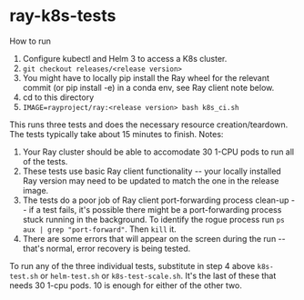 # ray-k8s-tests

How to run
1. Configure kubectl and Helm 3 to access a K8s cluster.
2. `git checkout releases/<release version>`
3. You might have to locally pip install the Ray wheel for the relevant commit (or pip install -e) in a conda env, see Ray client note below.
4. cd to this directory
3. `IMAGE=rayproject/ray:<release version> bash k8s_ci.sh`

This runs three tests and does the necessary resource creation/teardown. The tests typically take about 15 minutes to finish.
Notes:
1. Your Ray cluster should be able to accomodate 30 1-CPU pods to run all of the tests.
2. These tests use basic Ray client functionality -- your locally installed Ray version may need to be updated to match the one in the release image.
3. The tests do a poor job of Ray client port-forwarding process clean-up -- if a test fails, it's possible there might be a port-forwarding process stuck running in the background. To identify the rogue process run `ps aux | grep "port-forward"`. Then `kill` it.
4. There are some errors that will appear on the screen during the run -- that's normal, error recovery is being tested.

To run any of the three individual tests, substitute in step 4 above `k8s-test.sh` or `helm-test.sh` or `k8s-test-scale.sh`.
It's the last of these that needs 30 1-cpu pods. 10 is enough for either of the other two.
